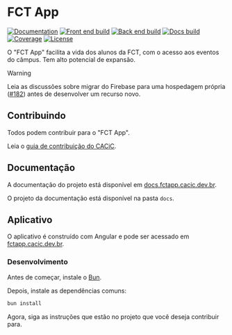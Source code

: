 # FCT App

[![Documentation](https://img.shields.io/badge/documentation-blue)](https://docs.fctapp.cacic.dev.br)
[![Front end build](https://img.shields.io/github/actions/workflow/status/cacic-fct/fct-app/frontend-ci.yml?branch=main&logo=github&label=front%20end%20build)](https://github.com/cacic-fct/fct-app/actions)
[![Back end build](https://img.shields.io/github/actions/workflow/status/cacic-fct/fct-app/backend-ci.yml?branch=main&logo=github&label=back%20end%20build)](https://github.com/cacic-fct/fct-app/actions)
[![Docs build](https://img.shields.io/github/actions/workflow/status/cacic-fct/fct-app/docs.yml?branch=main&logo=github&label=docs%20build)](https://github.com/cacic-fct/fct-app/actions)
[![Coverage](https://img.shields.io/codecov/c/github/cacic-fct/fct-app/main?logo=codecov)](https://codecov.io/gh/cacic-fct/fct-app)
[![License](https://img.shields.io/badge/license-AGPL–3.0–only-red)](https://github.com/cacic-fct/fct-app/blob/main/License.txt)

O "FCT App" facilita a vida dos alunos da FCT, com o acesso aos eventos do câmpus. Tem alto potencial de expansão.

> [!WARNING]  
> Leia as discussões sobre migrar do Firebase para uma hospedagem própria ([#182](https://github.com/cacic-fct/fct-app/discussions/182)) antes de desenvolver um recurso novo.

## Contribuindo

Todos podem contribuir para o "FCT App".

Leia o [guia de contribuição do CACiC](https://github.com/cacic-fct/.github/blob/main/Contributing.md).

## Documentação

A documentação do projeto está disponível em [docs.fctapp.cacic.dev.br](https://docs.fctapp.cacic.dev.br).

O projeto da documentação está disponível na pasta `docs`.

## Aplicativo

O aplicativo é construído com Angular e pode ser acessado em [fctapp.cacic.dev.br](https://fctapp.cacic.dev.br).


### Desenvolvimento

Antes de começar, instale o [Bun](https://bun.sh/).

Depois, instale as dependências comuns:

```bash
bun install
```

Agora, siga as instruções que estão no projeto que você deseja contribuir para.
